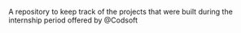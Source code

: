 A repository to keep track of the projects that were built during the internship period offered by @Codsoft
